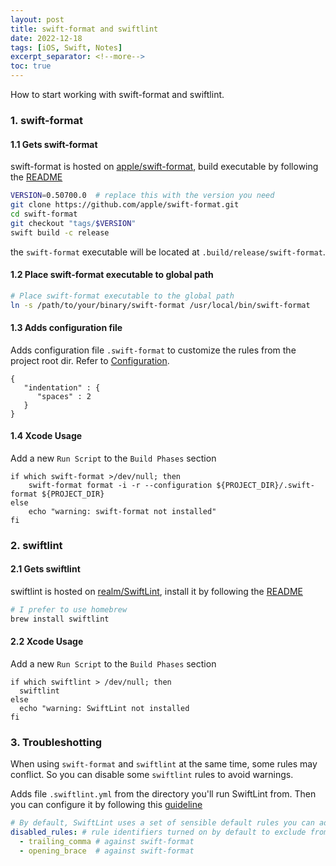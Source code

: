 ```yaml
---
layout: post
title: swift-format and swiftlint
date: 2022-12-18
tags: [iOS, Swift, Notes]
excerpt_separator: <!--more-->
toc: true
---
```


How to start working with swift-format and swiftlint.

<!--more-->

### 1. swift-format

#### 1.1 Gets swift-format

swift-format is hosted on [apple/swift-format](https://github.com/apple/swift-format), build executable by following the [README](https://github.com/apple/swift-format#getting-swift-format)

```bash
VERSION=0.50700.0  # replace this with the version you need
git clone https://github.com/apple/swift-format.git
cd swift-format
git checkout "tags/$VERSION"
swift build -c release
```

the `swift-format` executable will be located at `.build/release/swift-format`.



#### 1.2 Place swift-format executable to global path

```bash
# Place swift-format executable to the global path
ln -s /path/to/your/binary/swift-format /usr/local/bin/swift-format
```



#### 1.3 Adds configuration file

Adds configuration file `.swift-format` to customize the rules from the project root dir. Refer to [Configuration](https://github.com/apple/swift-format/blob/main/Documentation/Configuration.md).

```
{
   "indentation" : {
      "spaces" : 2
   }
}
```



#### 1.4 Xcode Usage

Add a new `Run Script` to the `Build Phases`  section

```shell
if which swift-format >/dev/null; then
    swift-format format -i -r --configuration ${PROJECT_DIR}/.swift-format ${PROJECT_DIR}
else
    echo "warning: swift-format not installed"
fi
```



### 2. swiftlint

#### 2.1 Gets swiftlint

swiftlint is hosted on [realm/SwiftLint](https://github.com/realm/SwiftLint), install it by following the [README](https://github.com/realm/SwiftLint#installation)

```bash
# I prefer to use homebrew
brew install swiftlint
```



#### 2.2 Xcode Usage

Add a new `Run Script` to the `Build Phases`  section

```shell
if which swiftlint > /dev/null; then
  swiftlint
else
  echo "warning: SwiftLint not installed
fi
```



### 3. Troubleshotting

When using `swift-format` and `swiftlint` at the same time, some rules may conflict. So you can disable some `swiftlint` rules to avoid warnings.

Adds file `.swiftlint.yml` from the directory you'll run SwiftLint from. Then you can configure it by following this [guideline](https://github.com/realm/SwiftLint#configuration)

```yml
# By default, SwiftLint uses a set of sensible default rules you can adjust:
disabled_rules: # rule identifiers turned on by default to exclude from running
  - trailing_comma # against swift-format
  - opening_brace  # against swift-format
```

